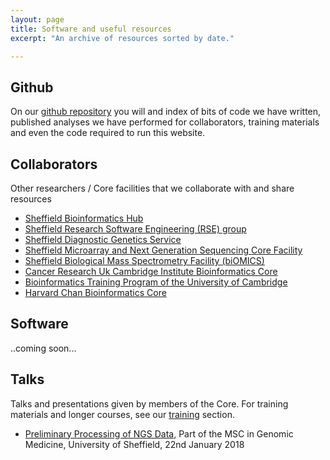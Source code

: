 ```yaml
---
layout: page
title: Software and useful resources
excerpt: "An archive of resources sorted by date."

---
```


## Github

On our [github repository](https://github.com/sheffield-bioinformatics-core) you will and index of bits of code we have written, published analyses we have performed for collaborators, training materials and even the code required to run this website. 


## Collaborators

Other researchers / Core facilities that we collaborate with and share resources

- [Sheffield Bioinformatics Hub](http://bioinformatics.group.shef.ac.uk/)
- [Sheffield Research Software Engineering (RSE) group](http://rse.shef.ac.uk/)
- [Sheffield Diagnostic Genetics Service](https://www.sheffieldchildrens.nhs.uk/sdgs/)
- [Sheffield Microarray and Next Generation Sequencing Core Facility](http://sitran.org/facilities/genomics-sequencing/)
- [Sheffield Biological Mass Spectrometry Facility (biOMICS)](https://www.sheffield.ac.uk/biomics)
- [Cancer Research Uk Cambridge Institute Bioinformatics Core](http://www.cruk.cam.ac.uk/core-facilities/bioinformatics-core)
- [Bioinformatics Training Program of the University of Cambridge](https://bioinfotraining.bio.cam.ac.uk/)
- [Harvard Chan Bioinformatics Core](http://bioinformatics.sph.harvard.edu/)

## Software

..coming soon...

## Talks

Talks and presentations given by members of the Core. For training materials and longer courses, see our [training](training) section.

- [Preliminary Processing of NGS Data](https://github.com/sheffield-bioinformatics-core/GenomeMedicine_NGS_PreliminaryProcessing/raw/master/lecture.pdf), Part of the MSC in Genomic Medicine, University of Sheffield, 22nd January 2018

